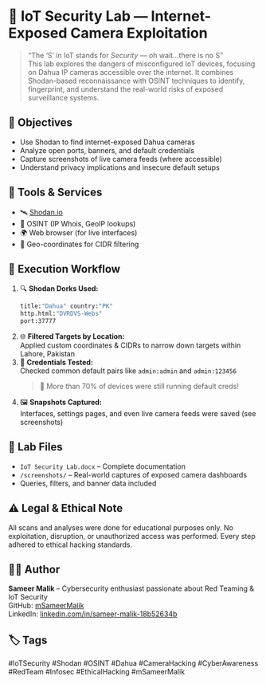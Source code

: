 # 📸 IoT Security Lab — Internet-Exposed Camera Exploitation  
> “The ‘S’ in IoT stands for *Security* — oh wait...there is no S”  
This lab explores the dangers of misconfigured IoT devices, focusing on Dahua IP cameras accessible over the internet. It combines Shodan-based reconnaissance with OSINT techniques to identify, fingerprint, and understand the real-world risks of exposed surveillance systems.

## 🎯 Objectives  
- Use Shodan to find internet-exposed Dahua cameras  
- Analyze open ports, banners, and default credentials  
- Capture screenshots of live camera feeds (where accessible)  
- Understand privacy implications and insecure default setups

## 🧰 Tools & Services  
- 🛰️ [Shodan.io](https://www.shodan.io)  
- 🧠 OSINT (IP Whois, GeoIP lookups)  
- 🌍 Web browser (for live interfaces)  
- 📁 Geo-coordinates for CIDR filtering

## 📌 Execution Workflow  
1. 🔍 **Shodan Dorks Used:**  
   ```sh
   title:"Dahua" country:"PK"  
   http.html:"DVRDVS-Webs"  
   port:37777  
   ```
2. 🌐 **Filtered Targets by Location:**  
   Applied custom coordinates & CIDRs to narrow down targets within Lahore, Pakistan  
3. 🔐 **Credentials Tested:**  
   Checked common default pairs like `admin:admin` and `admin:123456`  
   > 🚨 More than 70% of devices were still running default creds!  
4. 🖼️ **Snapshots Captured:**  
   Interfaces, settings pages, and even live camera feeds were saved (see screenshots)

## 📂 Lab Files  
- `IoT Security Lab.docx` – Complete documentation  
- `/screenshots/` – Real-world captures of exposed camera dashboards  
- Queries, filters, and banner data included

## ⚠️ Legal & Ethical Note  
All scans and analyses were done for educational purposes only. No exploitation, disruption, or unauthorized access was performed. Every step adhered to ethical hacking standards.

## 👨‍💻 Author  
**Sameer Malik** – Cybersecurity enthusiast passionate about Red Teaming & IoT Security  
GitHub: [mSameerMalik](https://github.com/mSameerMalik)  
LinkedIn: [linkedin.com/in/sameer-malik-18b52634b](https://www.linkedin.com/in/sameer-malik-18b52634b/)

## 🏷️ Tags  
#IoTSecurity #Shodan #OSINT #Dahua #CameraHacking #CyberAwareness #RedTeam #Infosec #EthicalHacking #mSameerMalik
